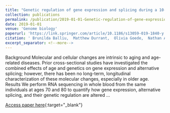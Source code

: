 ```yaml
---
title: "Genetic regulation of gene expression and splicing during a 10-year period of human aging"
collection: publications
permalink: /publication/2019-01-01-Genetic-regulation-of-gene-expression-and-splicing-during-a-10-year-period-of-human-aging
date: 2019-01-01
venue: 'Genome biology'
paperurl: 'https://link.springer.com/article/10.1186/s13059-019-1840-y'
citation: ' Brunilda Balliu,  Matthew Durrant,  Olivia Goede,  Nathan Abell,  Xin Li,  Boxiang Liu,  Michael Gloudemans,  Naomi Cook,  Kevin Smith,  David Knowles et al.&quot;Genetic regulation of gene expression and splicing during a 10-year period of human aging.&quot; Genome biology, 2019.'
excerpt_separator: <!--more-->
---
```

<!--more-->
Background Molecular and cellular changes are intrinsic to aging and age-related diseases. Prior cross-sectional studies have investigated the combined effects of age and genetics on gene expression and alternative splicing; however, there has been no long-term, longitudinal characterization of these molecular changes, especially in older age. Results We perform RNA sequencing in whole blood from the same individuals at ages 70 and 80 to quantify how gene expression, alternative splicing, and their genetic regulation are altered …

[Access paper here](https://link.springer.com/article/10.1186/s13059-019-1840-y){:target="_blank"}
